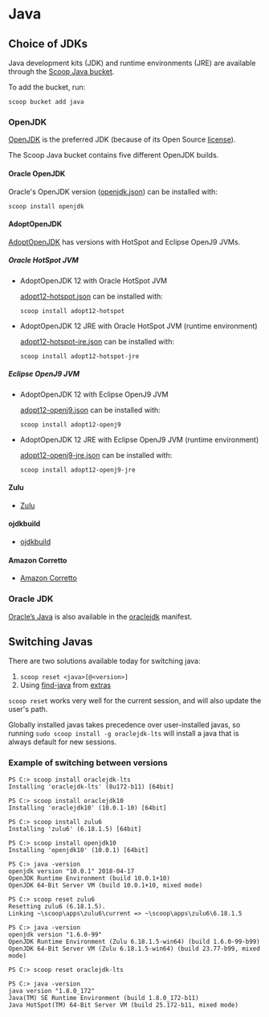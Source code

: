 # Java

## Choice of JDKs

Java development kits (JDK) and runtime environments (JRE) are available through the [Scoop Java bucket](https://github.com/scoopinstaller/java).

To add the bucket, run:

```
scoop bucket add java
```

### OpenJDK

[OpenJDK](http://openjdk.java.net) is the preferred JDK (because of its Open Source [license](http://openjdk.java.net/legal/gplv2+ce.html)).

The Scoop Java bucket contains five different OpenJDK builds.

#### Oracle OpenJDK

Oracle's OpenJDK version ([openjdk.json](https://github.com/ScoopInstaller/Java/blob/master/bucket/openjdk.json)) can be installed with:

```
scoop install openjdk
```

#### AdoptOpenJDK

[AdoptOpenJDK](https://adoptopenjdk.net) has versions with HotSpot and Eclipse OpenJ9 JVMs.

##### Oracle HotSpot JVM

- AdoptOpenJDK 12 with Oracle HotSpot JVM

  [adopt12-hotspot.json](https://github.com/ScoopInstaller/Java/blob/master/bucket/adopt12-hotspot.json) can be installed with:

  ```
  scoop install adopt12-hotspot
  ```

- AdoptOpenJDK 12 JRE with Oracle HotSpot JVM (runtime environment)

  [adopt12-hotspot-jre.json](https://github.com/ScoopInstaller/Java/blob/master/bucket/adopt12-hotspot-jre.json) can be installed with:

  ```
  scoop install adopt12-hotspot-jre
  ```

##### Eclipse OpenJ9 JVM

- AdoptOpenJDK 12 with Eclipse OpenJ9 JVM

  [adopt12-openj9.json](https://github.com/ScoopInstaller/Java/blob/master/bucket/adopt12-hotspot-jre.json) can be installed with:

  ```
  scoop install adopt12-openj9
  ```

- AdoptOpenJDK 12 JRE with Eclipse OpenJ9 JVM (runtime environment)

  [adopt12-openj9-jre.json](https://github.com/ScoopInstaller/Java/blob/master/bucket/adopt12-hotspot-jre.json) can be installed with:

  ```
  scoop install adopt12-openj9-jre
  ```

#### Zulu

- [Zulu](https://www.azul.com/products/zulu-and-zulu-enterprise)

#### ojdkbuild

- [ojdkbuild](https://github.com/ojdkbuild/ojdkbuild)

#### Amazon Corretto

- [Amazon Corretto](https://aws.amazon.com/corretto)

### Oracle JDK

[Oracle’s Java](https://www.oracle.com/technetwork/java/index.html) is also available in the [oraclejdk](https://github.com/ScoopInstaller/Java/blob/master/bucket/oraclejdk.json) manifest.

## Switching Javas

There are two solutions available today for switching java:

1. `scoop reset <java>[@<version>]`
2. Using [find-java](https://github.com/lukesampson/scoop-extras/blob/master/bucket/find-java.json) from [extras](https://github.com/lukesampson/scoop-extras)

`scoop reset` works very well for the current session, and will also update the user's path.

Globally installed javas takes precedence over user-installed javas, so running `sudo scoop install -g oraclejdk-lts` will install a java that is always default for new sessions.

### Example of switching between versions

```
PS C:> scoop install oraclejdk-lts
Installing 'oraclejdk-lts' (8u172-b11) [64bit]

PS C:> scoop install oraclejdk10
Installing 'oraclejdk10' (10.0.1-10) [64bit]

PS C:> scoop install zulu6
Installing 'zulu6' (6.18.1.5) [64bit]

PS C:> scoop install openjdk10
Installing 'openjdk10' (10.0.1) [64bit]

PS C:> java -version
openjdk version "10.0.1" 2018-04-17
OpenJDK Runtime Environment (build 10.0.1+10)
OpenJDK 64-Bit Server VM (build 10.0.1+10, mixed mode)

PS C:> scoop reset zulu6
Resetting zulu6 (6.18.1.5).
Linking ~\scoop\apps\zulu6\current => ~\scoop\apps\zulu6\6.18.1.5

PS C:> java -version
openjdk version "1.6.0-99"
OpenJDK Runtime Environment (Zulu 6.18.1.5-win64) (build 1.6.0-99-b99)
OpenJDK 64-Bit Server VM (Zulu 6.18.1.5-win64) (build 23.77-b99, mixed mode)

PS C:> scoop reset oraclejdk-lts

PS C:> java -version
java version "1.8.0_172"
Java(TM) SE Runtime Environment (build 1.8.0_172-b11)
Java HotSpot(TM) 64-Bit Server VM (build 25.172-b11, mixed mode)
```
